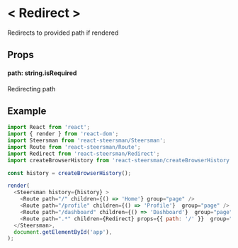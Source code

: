 # &lt; Redirect &gt;

Redirects to provided path if rendered

## Props

#### path: string.isRequired
Redirecting path 

## Example

```javascript
import React from 'react';
import { render } from 'react-dom';
import Steersman from 'react-steersman/Steersman';
import Route from 'react-steersman/Route';
import Redirect from 'react-steersman/Redirect';
import createBrowserHistory from 'react-steersman/createBrowserHistory';

const history = createBrowserHistory();

render(
  <Steersman history={history} >
    <Route path="/" children={() => 'Home'} group="page" />
    <Route path="/profile" children={() => 'Profile'}  group="page" />
    <Route path="/dashboard" children={() => 'Dashboard'}  group="page" />
    <Route path=".*" children={Redirect} props={{ path: '/' }}  group="page" />
  </Steersman>,
  document.getElementById('app'),
);
```